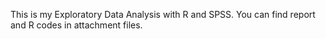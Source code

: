 This is my Exploratory Data Analysis with R and SPSS. You can find report and R codes in attachment files.

